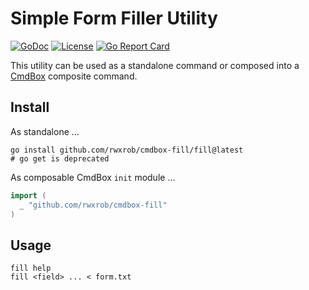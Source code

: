 # Simple Form Filler Utility

[![GoDoc](https://godoc.org/cmdbox-fill?status.svg)](https://godoc.org/cmdbox-fill)
[![License](https://img.shields.io/badge/license-Apache2-brightgreen.svg)](LICENSE)
[![Go Report
Card](https://goreportcard.com/badge/cmdbox-fill)](https://goreportcard.com/report/cmdbox-fill)

This utility can be used as a standalone command or composed into a
[CmdBox] composite command.

[CmdBox]: <https://github.com/rwxrob/cmdbox>

## Install

As standalone ...

```
go install github.com/rwxrob/cmdbox-fill/fill@latest
# go get is deprecated
```

As composable CmdBox `init` module ...

```go
import (
  _ "github.com/rwxrob/cmdbox-fill"
)
```

## Usage

```
fill help
fill <field> ... < form.txt
```
